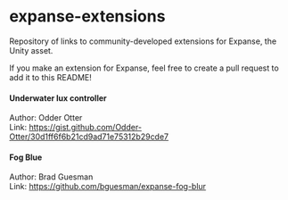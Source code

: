 # expanse-extensions
Repository of links to community-developed extensions for Expanse, the Unity asset.

If you make an extension for Expanse, feel free to create a pull request to add it to this README!


#### Underwater lux controller 
Author: Odder Otter \
Link: https://gist.github.com/Odder-Otter/30d1ff6f6b21cd9ad71e75312b29cde7

#### Fog Blue
Author: Brad Guesman \
Link: https://github.com/bguesman/expanse-fog-blur

